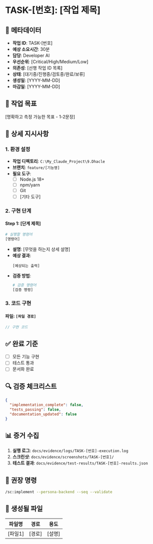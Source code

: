 # TASK-[번호]: [작업 제목]

## 📌 메타데이터
- **작업 ID**: TASK-[번호]
- **예상 소요시간**: 30분
- **담당**: Developer AI
- **우선순위**: [Critical/High/Medium/Low]
- **의존성**: [선행 작업 ID 목록]
- **상태**: [대기중/진행중/검토중/완료/보류]
- **생성일**: [YYYY-MM-DD]
- **마감일**: [YYYY-MM-DD]

## 🎯 작업 목표
[명확하고 측정 가능한 목표 - 1-2문장]

## 📝 상세 지시사항

### 1. 환경 설정
- **작업 디렉토리**: `C:\My_Claude_Project\9.Dhacle`
- **브랜치**: `feature/[기능명]`
- **필요 도구**: 
  - [ ] Node.js 18+
  - [ ] npm/yarn
  - [ ] Git
  - [ ] [기타 도구]

### 2. 구현 단계

#### Step 1: [단계 제목]
```bash
# 실행할 명령어
[명령어]
```
- **설명**: [무엇을 하는지 상세 설명]
- **예상 결과**: 
  ```
  [예상되는 출력]
  ```
- **검증 방법**: 
  ```bash
  # 검증 명령어
  [검증 명령]
  ```

### 3. 코드 구현

#### 파일: `[파일 경로]`
```typescript
// 구현 코드
```

## ✅ 완료 기준
- [ ] 모든 기능 구현
- [ ] 테스트 통과
- [ ] 문서화 완료

## 🔍 검증 체크리스트
```json
{
  "implementation_complete": false,
  "tests_passing": false,
  "documentation_updated": false
}
```

## 📊 증거 수집
1. **실행 로그**: `docs/evidence/logs/TASK-[번호]-execution.log`
2. **스크린샷**: `docs/evidence/screenshots/TASK-[번호]/`
3. **테스트 결과**: `docs/evidence/test-results/TASK-[번호]-results.json`

## 🔧 권장 명령
```bash
/sc:implement --persona-backend --seq --validate
```

## 📁 생성될 파일
| 파일명 | 경로 | 용도 |
|--------|------|------|
| [파일1] | [경로] | [설명] |